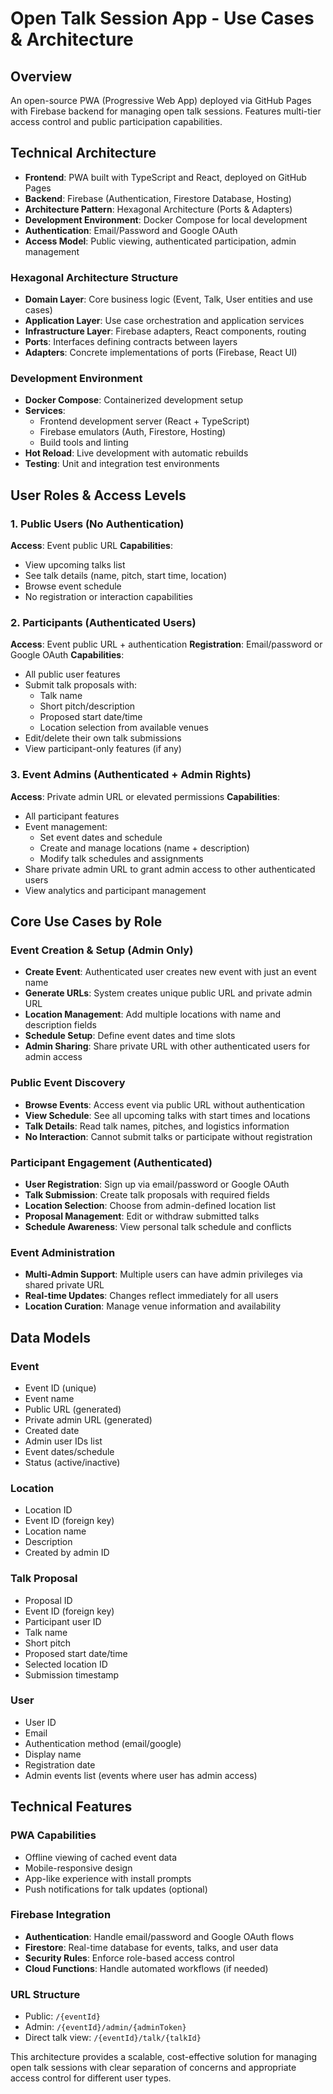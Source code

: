 # Open Talk Session App - Use Cases & Architecture

## Overview
An open-source PWA (Progressive Web App) deployed via GitHub Pages with Firebase backend for managing open talk sessions. Features multi-tier access control and public participation capabilities.

## Technical Architecture
- **Frontend**: PWA built with TypeScript and React, deployed on GitHub Pages
- **Backend**: Firebase (Authentication, Firestore Database, Hosting)
- **Architecture Pattern**: Hexagonal Architecture (Ports & Adapters)
- **Development Environment**: Docker Compose for local development
- **Authentication**: Email/Password and Google OAuth
- **Access Model**: Public viewing, authenticated participation, admin management

### Hexagonal Architecture Structure
- **Domain Layer**: Core business logic (Event, Talk, User entities and use cases)
- **Application Layer**: Use case orchestration and application services
- **Infrastructure Layer**: Firebase adapters, React components, routing
- **Ports**: Interfaces defining contracts between layers
- **Adapters**: Concrete implementations of ports (Firebase, React UI)

### Development Environment
- **Docker Compose**: Containerized development setup
- **Services**: 
  - Frontend development server (React + TypeScript)
  - Firebase emulators (Auth, Firestore, Hosting)
  - Build tools and linting
- **Hot Reload**: Live development with automatic rebuilds
- **Testing**: Unit and integration test environments

## User Roles & Access Levels

### 1. Public Users (No Authentication)
**Access**: Event public URL
**Capabilities**:
- View upcoming talks list
- See talk details (name, pitch, start time, location)
- Browse event schedule
- No registration or interaction capabilities

### 2. Participants (Authenticated Users)
**Access**: Event public URL + authentication
**Registration**: Email/password or Google OAuth
**Capabilities**:
- All public user features
- Submit talk proposals with:
  - Talk name
  - Short pitch/description
  - Proposed start date/time
  - Location selection from available venues
- Edit/delete their own talk submissions
- View participant-only features (if any)

### 3. Event Admins (Authenticated + Admin Rights)
**Access**: Private admin URL or elevated permissions
**Capabilities**:
- All participant features
- Event management:
  - Set event dates and schedule
  - Create and manage locations (name + description)
  - Modify talk schedules and assignments
- Share private admin URL to grant admin access to other authenticated users
- View analytics and participant management

## Core Use Cases by Role

### Event Creation & Setup (Admin Only)
- **Create Event**: Authenticated user creates new event with just an event name
- **Generate URLs**: System creates unique public URL and private admin URL
- **Location Management**: Add multiple locations with name and description fields
- **Schedule Setup**: Define event dates and time slots
- **Admin Sharing**: Share private URL with other authenticated users for admin access

### Public Event Discovery
- **Browse Events**: Access event via public URL without authentication
- **View Schedule**: See all upcoming talks with start times and locations
- **Talk Details**: Read talk names, pitches, and logistics information
- **No Interaction**: Cannot submit talks or participate without registration

### Participant Engagement (Authenticated)
- **User Registration**: Sign up via email/password or Google OAuth
- **Talk Submission**: Create talk proposals with required fields
- **Location Selection**: Choose from admin-defined location list
- **Proposal Management**: Edit or withdraw submitted talks
- **Schedule Awareness**: View personal talk schedule and conflicts

### Event Administration
- **Multi-Admin Support**: Multiple users can have admin privileges via shared private URL
- **Real-time Updates**: Changes reflect immediately for all users
- **Location Curation**: Manage venue information and availability

## Data Models

### Event
- Event ID (unique)
- Event name
- Public URL (generated)
- Private admin URL (generated)
- Created date
- Admin user IDs list
- Event dates/schedule
- Status (active/inactive)

### Location
- Location ID
- Event ID (foreign key)
- Location name
- Description
- Created by admin ID

### Talk Proposal
- Proposal ID
- Event ID (foreign key)
- Participant user ID
- Talk name
- Short pitch
- Proposed start date/time
- Selected location ID
- Submission timestamp

### User
- User ID
- Email
- Authentication method (email/google)
- Display name
- Registration date
- Admin events list (events where user has admin access)

## Technical Features

### PWA Capabilities
- Offline viewing of cached event data
- Mobile-responsive design
- App-like experience with install prompts
- Push notifications for talk updates (optional)

### Firebase Integration
- **Authentication**: Handle email/password and Google OAuth flows
- **Firestore**: Real-time database for events, talks, and user data
- **Security Rules**: Enforce role-based access control
- **Cloud Functions**: Handle automated workflows (if needed)

### URL Structure
- Public: `/{eventId}`
- Admin: `/{eventId}/admin/{adminToken}`
- Direct talk view: `/{eventId}/talk/{talkId}`

This architecture provides a scalable, cost-effective solution for managing open talk sessions with clear separation of concerns and appropriate access control for different user types.